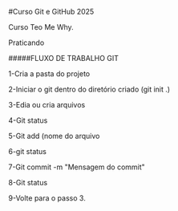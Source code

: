 \#Curso Git e GitHub 2025



Curso Teo Me Why.

Praticando



\#####FLUXO DE TRABALHO GIT

1-Cria a pasta do projeto

2-Iniciar o git dentro do diretório criado (git init .)

3-Edia ou cria arquivos

4-Git status

5-Git add (nome do arquivo

6-git status

7-Git commit -m "Mensagem do commit"

8-Git status

9-Volte para o passo 3.



